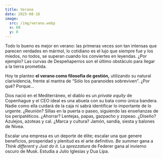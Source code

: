 ```yaml
---
title: Verano
date: 2025-08-16
image:
  src: /img/verano.webp
  x: 60
  y: 0
---
```


Todo lo bueno es mejor en verano: las primeras veces son tan intensas que
parecen verdades en mármol, lo cotidiano es el lujo que siempre fue y los
miedos, no todos, se superan cuando los conviertes en leyendas. ¿Por ejemplo?
Las curvas de Despeñaperros son el último obstáculo para llegar a la tierra
prometida.

Hoy te planteo **el verano como filosofía de gestión,** utilizando su natural
clarividencia, frente al mantra de “Sólo los paranoides sobreviven”. ¿Por qué?
Porque...

Dios nació en el Mediterráneo, el diablo es un _private equity_ de Copenhague y
el CEO ideal es una abuela con su bata como única bandera. Nadie como ella
cuidará de la caja ni sabrá identificar lo importante de lo urgente. ¿Reunión?
Sillas en la puerta o paseo, siguiendo las enseñanzas de los peripatéticos.
¿Ahorrar? Lentejas, papas, gazpacho y zopeao. ¿Diseño? Azulejos, azoteas y cal.
¿Marca y cultura? Jamón, sandía, siesta y balones de Nivea.

Escalar una empresa es un deporte de élite; escalar una que genere beneficios,
prosperidad y plenitud es el arte definitivo. _Be summer_ gana a _Think
different_ y _Just do it_. La _sprezzatura_ de Federer gana al invierno oscuro
de Musk. Estudia a Julio Iglesias y Dua Lipa.

